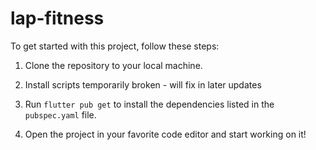 # lap-fitness

To get started with this project, follow these steps:

1. Clone the repository to your local machine.
2. Install scripts temporarily broken - will fix in later updates

3. Run `flutter pub get` to install the dependencies listed in the `pubspec.yaml` file.
4. Open the project in your favorite code editor and start working on it!
